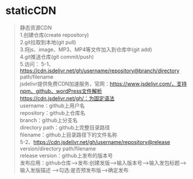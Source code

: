 # staticCDN  
>静态资源CDN  
1.创建仓库(create repository)  
2.git拉取到本地(git pull)  
3.将js、image、MP3、MP4等文件加入到仓库中(git add)  
4.git推送仓库(git commit/push)  
5.访问：
5-1、https://cdn.jsdelivr.net/gh/username/repository@branch/directory path/filename  
jsdelivr提供免费CDN加速服务，官网：https://www.jsdelivr.com/，支持npm、github、wordPress文件解析  
https://cdn.jsdelivr.net/gh/：为固定语法  
username：github上用户名  
repository：github上仓库名  
branch：github上分支名  
directory path：github上完整目录路径  
filename：github上目录路径下的文件名称  
5-2、https://cdn.jsdelivr.net/gh/username/repository@release version/directory path/filename  
release version：github上发布的版本号  
发布应用：github仓库-->发布:创建发版-->输入版本号-->输入发包标题-->输入发版描述
-->勾选:是否预发布版-->确定发布
 
